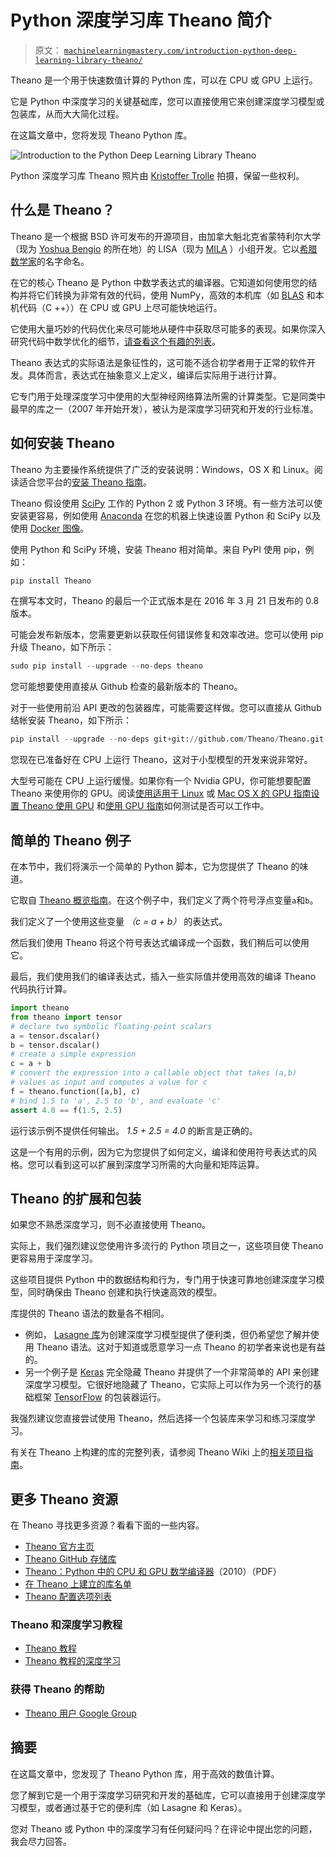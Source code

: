 # Python 深度学习库 Theano 简介

> 原文： [`machinelearningmastery.com/introduction-python-deep-learning-library-theano/`](https://machinelearningmastery.com/introduction-python-deep-learning-library-theano/)

Theano 是一个用于快速数值计算的 Python 库，可以在 CPU 或 GPU 上运行。

它是 Python 中深度学习的关键基础库，您可以直接使用它来创建深度学习模型或包装库，从而大大简化过程。

在这篇文章中，您将发现 Theano Python 库。

![Introduction to the Python Deep Learning Library Theano](img/97a5a2d7ca50d98d6dd0d2787ea7bd18.png)

Python 深度学习库 Theano
照片由 [Kristoffer Trolle](https://www.flickr.com/photos/kristoffer-trolle/17088729869/) 拍摄，保留一些权利。

## 什么是 Theano？

Theano 是一个根据 BSD 许可发布的开源项目，由加拿大魁北克省蒙特利尔大学（现为 [Yoshua Bengio](http://www.iro.umontreal.ca/~bengioy/yoshua_en/index.html) 的所在地）的 LISA（现为 [MILA](http://mila.umontreal.ca/) ）小组开发。它以[希腊数学家](https://en.wikipedia.org/wiki/Theano_(philosopher))的名字命名。

在它的核心 Theano 是 Python 中数学表达式的编译器。它知道如何使用您的结构并将它们转换为非常有效的代码，使用 NumPy，高效的本机库（如 [BLAS](http://www.netlib.org/blas/) 和本机代码（C ++））在 CPU 或 GPU 上尽可能快地运行。

它使用大量巧妙的代码优化来尽可能地从硬件中获取尽可能多的表现。如果你深入研究代码中数学优化的细节，[请查看这个有趣的列表](http://deeplearning.net/software/theano/optimizations.html#optimizations)。

Theano 表达式的实际语法是象征性的，这可能不适合初学者用于正常的软件开发。具体而言，表达式在抽象意义上定义，编译后实际用于进行计算。

它专门用于处理深度学习中使用的大型神经网络算法所需的计算类型。它是同类中最早的库之一（2007 年开始开发），被认为是深度学习研究和开发的行业标准。

## 如何安装 Theano

Theano 为主要操作系统提供了广泛的安装说明：Windows，OS X 和 Linux。阅读适合您平台的[安装 Theano 指南](http://deeplearning.net/software/theano/install.html)。

Theano 假设使用 [SciPy](https://www.scipy.org/) 工作的 Python 2 或 Python 3 环境。有一些方法可以使安装更容易，例如使用 [Anaconda](https://www.continuum.io/downloads) 在您的机器上快速设置 Python 和 SciPy 以及使用 [Docker 图像](http://deeplearning.net/software/theano/install.html#docker-images)。

使用 Python 和 SciPy 环境，安装 Theano 相对简单。来自 PyPI 使用 pip，例如：

```py
pip install Theano
```

在撰写本文时，Theano 的最后一个正式版本是在 2016 年 3 月 21 日发布的 0.8 版本。

可能会发布新版本，您需要更新以获取任何错误修复和效率改进。您可以使用 pip 升级 Theano，如下所示：

```py
sudo pip install --upgrade --no-deps theano
```

您可能想要使用直接从 Github 检查的最新版本的 Theano。

对于一些使用前沿 API 更改的包装器库，可能需要这样做。您可以直接从 Github 结帐安装 Theano，如下所示：

```py
pip install --upgrade --no-deps git+git://github.com/Theano/Theano.git
```

您现在已准备好在 CPU 上运行 Theano，这对于小型模型的开发来说非常好。

大型号可能在 CPU 上运行缓慢。如果你有一个 Nvidia GPU，你可能想要配置 Theano 来使用你的 GPU。阅读[使用适用于 Linux](http://deeplearning.net/software/theano/install.html#using-the-gpu) 或 [Mac OS X 的 GPU 指南设置 Theano 使用 GPU](http://deeplearning.net/software/theano/install.html#gpu-macos) 和[使用 GPU 指南](http://deeplearning.net/software/theano/tutorial/using_gpu.html)如何测试是否可以工作中。

## 简单的 Theano 例子

在本节中，我们将演示一个简单的 Python 脚本，它为您提供了 Theano 的味道。

它取自 [Theano 概览指南](http://deeplearning.net/software/theano/introduction.html)。在这个例子中，我们定义了两个符号浮点变量`a`和`b`。

我们定义了一个使用这些变量 _（c = a + b）_ 的表达式。

然后我们使用 Theano 将这个符号表达式编译成一个函数，我们稍后可以使用它。

最后，我们使用我们的编译表达式，插入一些实际值并使用高效的编译 Theano 代码执行计算。

```py
import theano
from theano import tensor
# declare two symbolic floating-point scalars
a = tensor.dscalar()
b = tensor.dscalar()
# create a simple expression
c = a + b
# convert the expression into a callable object that takes (a,b)
# values as input and computes a value for c
f = theano.function([a,b], c)
# bind 1.5 to 'a', 2.5 to 'b', and evaluate 'c'
assert 4.0 == f(1.5, 2.5)
```

运行该示例不提供任何输出。 _1.5 + 2.5 = 4.0_ 的断言是正确的。

这是一个有用的示例，因为它为您提供了如何定义，编译和使用符号表达式的风格。您可以看到这可以扩展到深度学习所需的大向量和矩阵运算。

## Theano 的扩展和包装

如果您不熟悉深度学习，则不必直接使用 Theano。

实际上，我们强烈建议您使用许多流行的 Python 项目之一，这些项目使 Theano 更容易用于深度学习。

这些项目提供 Python 中的数据结构和行为，专门用于快速可靠地创建深度学习模型，同时确保由 Theano 创建和执行快速高效的模型。

库提供的 Theano 语法的数量各不相同。

*   例如， [Lasagne 库](http://lasagne.readthedocs.org/en/latest/)为创建深度学习模型提供了便利类，但仍希望您了解并使用 Theano 语法。这对于知道或愿意学习一点 Theano 的初学者来说也是有益的。
*   另一个例子是 [Keras](http://keras.io/) 完全隐藏 Theano 并提供了一个非常简单的 API 来创建深度学习模型。它很好地隐藏了 Theano，它实际上可以作为另一个流行的基础框架 [TensorFlow](https://www.tensorflow.org/) 的包装器运行。

我强烈建议您直接尝试使用 Theano，然后选择一个包装库来学习和练习深度学习。

有关在 Theano 上构建的库的完整列表，请参阅 Theano Wiki 上的[相关项目指南](https://github.com/Theano/Theano/wiki/Related-projects)。

## 更多 Theano 资源

在 Theano 寻找更多资源？看看下面的一些内容。

*   [Theano 官方主页](http://deeplearning.net/software/theano/)
*   [Theano GitHub 存储库](https://github.com/Theano/Theano/)
*   [Theano：Python 中的 CPU 和 GPU 数学编译器](http://www.iro.umontreal.ca/~lisa/pointeurs/theano_scipy2010.pdf)（2010）（PDF）
*   [在 Theano 上建立的库名单](https://github.com/Theano/Theano/wiki/Related-projects)
*   [Theano 配置选项列表](http://deeplearning.net/software/theano/library/config.html)

### Theano 和深度学习教程

*   [Theano 教程](http://deeplearning.net/software/theano/tutorial/index.html)
*   [Theano 教程的深度学习](http://www.deeplearning.net/tutorial/)

### 获得 Theano 的帮助

*   [Theano 用户 Google Group](http://groups.google.com/group/theano-users?pli=1)

## 摘要

在这篇文章中，您发现了 Theano Python 库，用于高效的数值计算。

您了解到它是一个用于深度学习研究和开发的基础库，它可以直接用于创建深度学习模型，或者通过基于它的便利库（如 Lasagne 和 Keras）。

您对 Theano 或 Python 中的深度学习有任何疑问吗？在评论中提出您的问题，我会尽力回答。